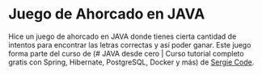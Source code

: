 # Juego de Ahorcado en JAVA

Hice un juego de ahorcado en JAVA donde tienes cierta cantidad de intentos para encontrar las letras correctas y así poder ganar. Este juego forma parte del curso de (# JAVA desde cero | Curso tutorial completo gratis con Spring, Hibernate, PostgreSQL, Docker y más) de [Sergie Code](https://www.youtube.com/watch?v=BdNqW63ZaB0&ab_channel=SergieCode).